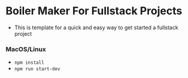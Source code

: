 # Boiler Maker For Fullstack Projects

- This is template for a quick and easy way to get started a fullstack project

### MacOS/Linux

- `npm install`
- `npm run start-dev`

